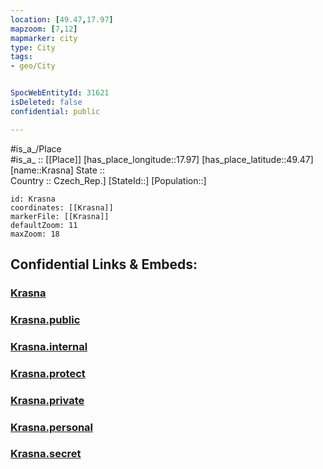 ```yaml
---
location: [49.47,17.97] 
mapzoom: [7,12] 
mapmarker: city 
type: City
tags:
- geo/City


SpocWebEntityId: 31621
isDeleted: false
confidential: public

---
```

#is_a_/Place  
#is_a_ :: [[Place]] 
[has_place_longitude::17.97] 
[has_place_latitude::49.47] 
[name::Krasna] 
State ::  
Country :: Czech_Rep.] 
[StateId::] 
[Population::] 



```leaflet
id: Krasna
coordinates: [[Krasna]] 
markerFile: [[Krasna]] 
defaultZoom: 11 
maxZoom: 18
```


## Confidential Links & Embeds: 

### [Krasna](/_Standards/Earth/Continent/Europe/Europe~Central/Czech_Republic/regions~Czech_Republic/Zlínský/City/Krasna.md) 

### [Krasna.public](/_public/Earth/Continent/Europe/Europe~Central/Czech_Republic/regions~Czech_Republic/Zlínský/City/Krasna.public.md) 

### [Krasna.internal](/_internal/Earth/Continent/Europe/Europe~Central/Czech_Republic/regions~Czech_Republic/Zlínský/City/Krasna.internal.md) 

### [Krasna.protect](/_protect/Earth/Continent/Europe/Europe~Central/Czech_Republic/regions~Czech_Republic/Zlínský/City/Krasna.protect.md) 

### [Krasna.private](/_private/Earth/Continent/Europe/Europe~Central/Czech_Republic/regions~Czech_Republic/Zlínský/City/Krasna.private.md) 

### [Krasna.personal](/_personal/Earth/Continent/Europe/Europe~Central/Czech_Republic/regions~Czech_Republic/Zlínský/City/Krasna.personal.md) 

### [Krasna.secret](/_secret/Earth/Continent/Europe/Europe~Central/Czech_Republic/regions~Czech_Republic/Zlínský/City/Krasna.secret.md)

